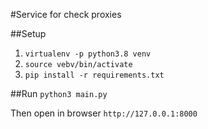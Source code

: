 #Service for check proxies

##Setup
1) `virtualenv -p python3.8 venv`
2) `source vebv/bin/activate`
3) `pip install -r requirements.txt`

##Run
`python3 main.py`

Then open in browser `http://127.0.0.1:8000`
